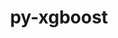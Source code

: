 ---
title: "py-xgboost"
layout: cache
categories: [package, develop]
meta: {"compilers": ["none"], "num_specs": 34, "num_specs_by_stack": {"ml-darwin-aarch64-mps": 12, "ml-linux-aarch64-cpu": 11, "ml-linux-x86_64-cpu": 11, "root": 34}, "oss": ["sequoia", "ubuntu24.04"], "platforms": ["darwin", "linux"], "stacks": ["ml-darwin-aarch64-mps", "ml-linux-aarch64-cpu", "ml-linux-x86_64-cpu", "root"], "targets": ["aarch64", "x86_64_v3"], "versions": ["2.1.1"]}
spec_details: [{"compiler": "none", "hash": "2bvx7qejuj66e4uqu5k4lb4pwyqy3qyf", "os": "ubuntu24.04", "platform": "linux", "size": "-", "stacks": ["ml-linux-aarch64-cpu", "root"], "target": "aarch64", "variants": ["build_system=python_pip", "~dask", "~pandas", "patches:=118db5a", "~plotting", "~scikit-learn"], "versions": ["2.1.1"]}, {"compiler": "none", "hash": "2nyuiyoxwcs7wpylstwvs2o7qgwzioh7", "os": "ubuntu24.04", "platform": "linux", "size": "-", "stacks": ["ml-linux-x86_64-cpu", "root"], "target": "x86_64_v3", "variants": ["build_system=python_pip", "~dask", "~pandas", "patches:=118db5a", "~plotting", "~scikit-learn"], "versions": ["2.1.1"]}, {"compiler": "none", "hash": "3nyljqcovu2ob32skkfs27vmualyjwae", "os": "ubuntu24.04", "platform": "linux", "size": "-", "stacks": ["ml-linux-x86_64-cpu", "root"], "target": "x86_64_v3", "variants": ["build_system=python_pip", "~dask", "~pandas", "patches:=118db5a", "~plotting", "~scikit-learn"], "versions": ["2.1.1"]}, {"compiler": "none", "hash": "3y73bjv7a4zvtg4kf657cxgxlzkjnb3m", "os": "sequoia", "platform": "darwin", "size": "-", "stacks": ["ml-darwin-aarch64-mps", "root"], "target": "aarch64", "variants": ["build_system=python_pip", "~dask", "~pandas", "patches:=118db5a", "~plotting", "~scikit-learn"], "versions": ["2.1.1"]}, {"compiler": "none", "hash": "5qllgsyvgs4igvhkcjp266mk4dxt7d6o", "os": "ubuntu24.04", "platform": "linux", "size": "-", "stacks": ["ml-linux-aarch64-cpu", "root"], "target": "aarch64", "variants": ["build_system=python_pip", "~dask", "~pandas", "patches:=118db5a", "~plotting", "~scikit-learn"], "versions": ["2.1.1"]}, {"compiler": "none", "hash": "673mwazyxjcozvfr3fthipiiekvxfsyi", "os": "ubuntu24.04", "platform": "linux", "size": "-", "stacks": ["ml-linux-aarch64-cpu", "root"], "target": "aarch64", "variants": ["build_system=python_pip", "~dask", "~pandas", "patches:=118db5a", "~plotting", "~scikit-learn"], "versions": ["2.1.1"]}, {"compiler": "none", "hash": "6heidevogx3whgkbyiunv2nfeyys3xxx", "os": "ubuntu24.04", "platform": "linux", "size": "-", "stacks": ["ml-linux-aarch64-cpu", "root"], "target": "aarch64", "variants": ["build_system=python_pip", "~dask", "~pandas", "patches:=118db5a", "~plotting", "~scikit-learn"], "versions": ["2.1.1"]}, {"compiler": "none", "hash": "6yzdikx6auhn4y3s2gtojf5z6esl4g4u", "os": "ubuntu24.04", "platform": "linux", "size": "-", "stacks": ["ml-linux-x86_64-cpu", "root"], "target": "x86_64_v3", "variants": ["build_system=python_pip", "~dask", "~pandas", "patches:=118db5a", "~plotting", "~scikit-learn"], "versions": ["2.1.1"]}, {"compiler": "none", "hash": "bapizihvzn5aberqmqtixgtcqsrcjopm", "os": "sequoia", "platform": "darwin", "size": "-", "stacks": ["ml-darwin-aarch64-mps", "root"], "target": "aarch64", "variants": ["build_system=python_pip", "~dask", "~pandas", "patches:=118db5a", "~plotting", "~scikit-learn"], "versions": ["2.1.1"]}, {"compiler": "none", "hash": "bmg6yxyu5uqik3avdweixtf2wnkfrp7i", "os": "ubuntu24.04", "platform": "linux", "size": "-", "stacks": ["ml-linux-x86_64-cpu", "root"], "target": "x86_64_v3", "variants": ["build_system=python_pip", "~dask", "~pandas", "patches:=118db5a", "~plotting", "~scikit-learn"], "versions": ["2.1.1"]}, {"compiler": "none", "hash": "bx53ke4me3wetpyl6ri2t4s2c34dnteb", "os": "sequoia", "platform": "darwin", "size": "-", "stacks": ["ml-darwin-aarch64-mps", "root"], "target": "aarch64", "variants": ["build_system=python_pip", "~dask", "~pandas", "patches:=118db5a", "~plotting", "~scikit-learn"], "versions": ["2.1.1"]}, {"compiler": "none", "hash": "cdbc7bdd7amszm26j35n4iyuyx2iuqlg", "os": "ubuntu24.04", "platform": "linux", "size": "-", "stacks": ["ml-linux-x86_64-cpu", "root"], "target": "x86_64_v3", "variants": ["build_system=python_pip", "~dask", "~pandas", "patches:=118db5a", "~plotting", "~scikit-learn"], "versions": ["2.1.1"]}, {"compiler": "none", "hash": "dvm5klyaluiwrsty7cwdlmfwuthu6zre", "os": "sequoia", "platform": "darwin", "size": "-", "stacks": ["ml-darwin-aarch64-mps", "root"], "target": "aarch64", "variants": ["build_system=python_pip", "~dask", "~pandas", "patches:=118db5a", "~plotting", "~scikit-learn"], "versions": ["2.1.1"]}, {"compiler": "none", "hash": "gjz5kpynopeegbbopqonf6naqgtfgl7v", "os": "ubuntu24.04", "platform": "linux", "size": "-", "stacks": ["ml-linux-aarch64-cpu", "root"], "target": "aarch64", "variants": ["build_system=python_pip", "~dask", "~pandas", "patches:=118db5a", "~plotting", "~scikit-learn"], "versions": ["2.1.1"]}, {"compiler": "none", "hash": "h2i6uwuz4qbhebsrvoimaqxjtnop6mmi", "os": "ubuntu24.04", "platform": "linux", "size": "-", "stacks": ["ml-linux-x86_64-cpu", "root"], "target": "x86_64_v3", "variants": ["build_system=python_pip", "~dask", "~pandas", "patches:=118db5a", "~plotting", "~scikit-learn"], "versions": ["2.1.1"]}, {"compiler": "none", "hash": "hdcvwigxu7llb2p5hq4z4pvagj6fpnuj", "os": "sequoia", "platform": "darwin", "size": "-", "stacks": ["ml-darwin-aarch64-mps", "root"], "target": "aarch64", "variants": ["build_system=python_pip", "~dask", "~pandas", "patches:=118db5a", "~plotting", "~scikit-learn"], "versions": ["2.1.1"]}, {"compiler": "none", "hash": "ii3gswee3isb6cbsktqp74cqch4ytpk6", "os": "ubuntu24.04", "platform": "linux", "size": "-", "stacks": ["ml-linux-aarch64-cpu", "root"], "target": "aarch64", "variants": ["build_system=python_pip", "~dask", "~pandas", "patches:=118db5a", "~plotting", "~scikit-learn"], "versions": ["2.1.1"]}, {"compiler": "none", "hash": "l7vhpjveh6n2kwku5mpnxkyrq23bavp2", "os": "ubuntu24.04", "platform": "linux", "size": "-", "stacks": ["ml-linux-aarch64-cpu", "root"], "target": "aarch64", "variants": ["build_system=python_pip", "~dask", "~pandas", "patches:=118db5a", "~plotting", "~scikit-learn"], "versions": ["2.1.1"]}, {"compiler": "none", "hash": "lsixm2aw7a3r7hyqhfraogho4tthygb3", "os": "sequoia", "platform": "darwin", "size": "-", "stacks": ["ml-darwin-aarch64-mps", "root"], "target": "aarch64", "variants": ["build_system=python_pip", "~dask", "~pandas", "patches:=118db5a", "~plotting", "~scikit-learn"], "versions": ["2.1.1"]}, {"compiler": "none", "hash": "lzvookc3km7ef56rp474t3h3qsvch3nu", "os": "ubuntu24.04", "platform": "linux", "size": "-", "stacks": ["ml-linux-aarch64-cpu", "root"], "target": "aarch64", "variants": ["build_system=python_pip", "~dask", "~pandas", "patches:=118db5a", "~plotting", "~scikit-learn"], "versions": ["2.1.1"]}, {"compiler": "none", "hash": "mwpuihyk4dwflzzlcitv3q35sj77pfog", "os": "sequoia", "platform": "darwin", "size": "-", "stacks": ["ml-darwin-aarch64-mps", "root"], "target": "aarch64", "variants": ["build_system=python_pip", "~dask", "~pandas", "patches:=118db5a", "~plotting", "~scikit-learn"], "versions": ["2.1.1"]}, {"compiler": "none", "hash": "n2bq7qu4jzl55xk3xduyqrvmcnk65szp", "os": "ubuntu24.04", "platform": "linux", "size": "-", "stacks": ["ml-linux-x86_64-cpu", "root"], "target": "x86_64_v3", "variants": ["build_system=python_pip", "~dask", "~pandas", "patches:=118db5a", "~plotting", "~scikit-learn"], "versions": ["2.1.1"]}, {"compiler": "none", "hash": "nhyyyw74ulaxt7ulmboax7bupfojdneg", "os": "ubuntu24.04", "platform": "linux", "size": "-", "stacks": ["ml-linux-x86_64-cpu", "root"], "target": "x86_64_v3", "variants": ["build_system=python_pip", "~dask", "~pandas", "patches:=118db5a", "~plotting", "~scikit-learn"], "versions": ["2.1.1"]}, {"compiler": "none", "hash": "nodlj33c4yuh73iby2z2f7fgez4ba4i5", "os": "ubuntu24.04", "platform": "linux", "size": "-", "stacks": ["ml-linux-x86_64-cpu", "root"], "target": "x86_64_v3", "variants": ["build_system=python_pip", "~dask", "~pandas", "patches:=118db5a", "~plotting", "~scikit-learn"], "versions": ["2.1.1"]}, {"compiler": "none", "hash": "prj52uxts4xwe2o66i5kpd45vji7w7k3", "os": "ubuntu24.04", "platform": "linux", "size": "-", "stacks": ["ml-linux-x86_64-cpu", "root"], "target": "x86_64_v3", "variants": ["build_system=python_pip", "~dask", "~pandas", "patches:=118db5a", "~plotting", "~scikit-learn"], "versions": ["2.1.1"]}, {"compiler": "none", "hash": "qk4pcvj2y7nygf4xpw6ihoxgbjqm4otm", "os": "ubuntu24.04", "platform": "linux", "size": "-", "stacks": ["ml-linux-aarch64-cpu", "root"], "target": "aarch64", "variants": ["build_system=python_pip", "~dask", "~pandas", "patches:=118db5a", "~plotting", "~scikit-learn"], "versions": ["2.1.1"]}, {"compiler": "none", "hash": "qt3hmscw6jxbeckao5jupt3zpp2pyioy", "os": "sequoia", "platform": "darwin", "size": "-", "stacks": ["ml-darwin-aarch64-mps", "root"], "target": "aarch64", "variants": ["build_system=python_pip", "~dask", "~pandas", "patches:=118db5a", "~plotting", "~scikit-learn"], "versions": ["2.1.1"]}, {"compiler": "none", "hash": "sth4re7t7whtbaqzdxc4nl5yi3plggav", "os": "ubuntu24.04", "platform": "linux", "size": "-", "stacks": ["ml-linux-aarch64-cpu", "root"], "target": "aarch64", "variants": ["build_system=python_pip", "~dask", "~pandas", "patches:=118db5a", "~plotting", "~scikit-learn"], "versions": ["2.1.1"]}, {"compiler": "none", "hash": "ukdafyq4xjifabr5aiymdewlhpfwpknt", "os": "ubuntu24.04", "platform": "linux", "size": "-", "stacks": ["ml-linux-x86_64-cpu", "root"], "target": "x86_64_v3", "variants": ["build_system=python_pip", "~dask", "~pandas", "patches:=118db5a", "~plotting", "~scikit-learn"], "versions": ["2.1.1"]}, {"compiler": "none", "hash": "vp2iqfxnzoxhpcdwsh4svuqtueyopxrx", "os": "sequoia", "platform": "darwin", "size": "-", "stacks": ["ml-darwin-aarch64-mps", "root"], "target": "aarch64", "variants": ["build_system=python_pip", "~dask", "~pandas", "patches:=118db5a", "~plotting", "~scikit-learn"], "versions": ["2.1.1"]}, {"compiler": "none", "hash": "w5mbfqjxawwwv6knh3rmwmidpbw4cjjx", "os": "ubuntu24.04", "platform": "linux", "size": "-", "stacks": ["ml-linux-aarch64-cpu", "root"], "target": "aarch64", "variants": ["build_system=python_pip", "~dask", "~pandas", "patches:=118db5a", "~plotting", "~scikit-learn"], "versions": ["2.1.1"]}, {"compiler": "none", "hash": "w5tl3mvrbmnlolv5lmp67kxlrstb2eft", "os": "sequoia", "platform": "darwin", "size": "-", "stacks": ["ml-darwin-aarch64-mps", "root"], "target": "aarch64", "variants": ["build_system=python_pip", "~dask", "~pandas", "patches:=118db5a", "~plotting", "~scikit-learn"], "versions": ["2.1.1"]}, {"compiler": "none", "hash": "wnrqkwjhg5fiz5vanjikikbftgi4nxyd", "os": "sequoia", "platform": "darwin", "size": "-", "stacks": ["ml-darwin-aarch64-mps", "root"], "target": "aarch64", "variants": ["build_system=python_pip", "~dask", "~pandas", "patches:=118db5a", "~plotting", "~scikit-learn"], "versions": ["2.1.1"]}, {"compiler": "none", "hash": "xkrp6mfseokugvez5yulsho324pxq4qn", "os": "sequoia", "platform": "darwin", "size": "-", "stacks": ["ml-darwin-aarch64-mps", "root"], "target": "aarch64", "variants": ["build_system=python_pip", "~dask", "~pandas", "patches:=118db5a", "~plotting", "~scikit-learn"], "versions": ["2.1.1"]}]
---